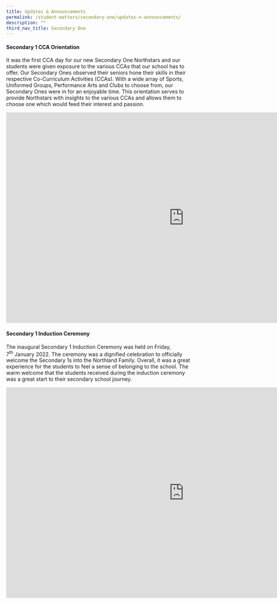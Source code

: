 ```yaml
---
title: Updates & Announcements
permalink: /student-matters/secondary-one/updates-n-announcements/
description: ""
third_nav_title: Secondary One
---
```

<h4><strong>Secondary 1 CCA Orientation</strong></h4>
<p>It was the first CCA day for our new Secondary One Northstars and our students were given exposure to the various CCAs that our school has to offer. Our Secondary Ones observed their seniors hone their skills in their respective Co-Curriculum Activities (CCAs). With a wide array of Sports, Uniformed Groups, Performance Arts and Clubs to choose from, our Secondary Ones were in for an enjoyable time. This orientation serves to provide Northstars with insights to the various CCAs and allows them to choose one which would feed their interest and passion.</p>
<iframe src="https://docs.google.com/presentation/d/e/2PACX-1vTFE4VzpP_mgEXnwX8G0x7bw2c00AWNHjd5GEIerpdMwP_tzggCZy3QT7_05dNLnXO35FQC-OJFucAT/embed?start=false&loop=false&delayms=10000" frameborder="0" width="960" height="569" allowfullscreen="true"></iframe>
<h4><strong>Secondary 1 Induction Ceremony</strong></h4>
<p>The inaugural Secondary 1 Induction Ceremony was held on Friday, 7<sup>th</sup>&nbsp;January 2022. The ceremony was a dignified celebration to officially welcome the Secondary 1s into the Northland Family. Overall, it was a great experience for the students to feel a sense of belonging to the school. The warm welcome that the students received during the induction ceremony was a great start to their secondary school journey.</p>
<iframe src="https://docs.google.com/presentation/d/e/2PACX-1vQe97q0r1NjW91CrlKBm8u8rUZoz3rbadJK9vDQFTOj_qGWswiPQuB0G2y05LKZWNKJVx0Hkc7wJiZ4/embed?start=false&loop=false&delayms=10000" frameborder="0" width="960" height="569" allowfullscreen="true"></iframe>